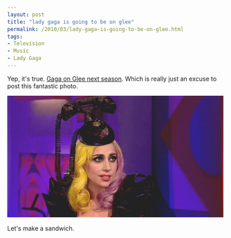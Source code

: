 ```yaml
---
layout: post
title: "lady gaga is going to be on glee"
permalink: /2010/03/lady-gaga-is-going-to-be-on-glee.html
tags:
- Television
- Music
- Lady Gaga
---
```


Yep, it's true. [Gaga on Glee next season](http://www.mirror.co.uk/celebs/news/2010/03/15/lady-gaga-latest-guest-star-to-join-glee-115875-22113344/). Which is really just an excuse to post this fantastic photo.

![Lady-gaga-telephone-hat-1](/assets/2010/gaga-telephone.jpg)

Let's make a sandwich.